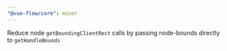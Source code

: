 ```yaml
---
"@vue-flow/core": minor
---
```


Reduce node `getBoundingClientRect` calls by passing node-bounds directly to `getHandleBounds`
